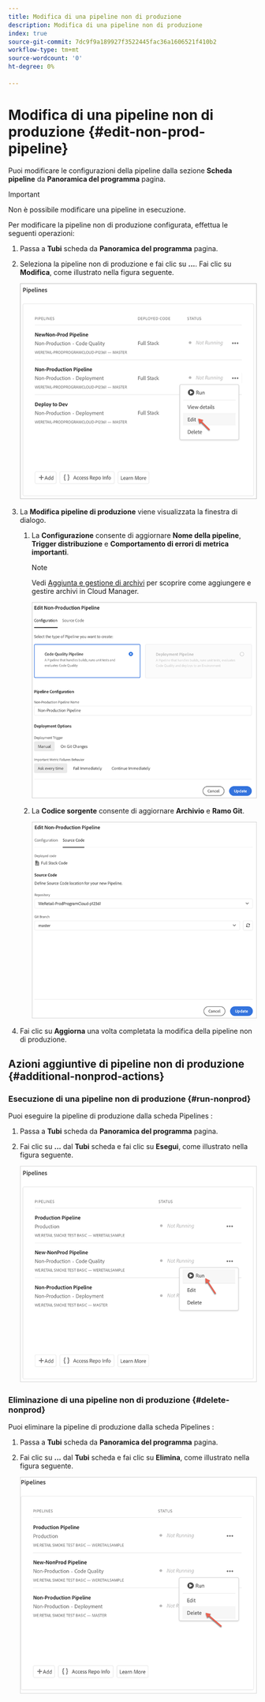 ```yaml
---
title: Modifica di una pipeline non di produzione
description: Modifica di una pipeline non di produzione
index: true
source-git-commit: 7dc9f9a189927f3522445fac36a1606521f410b2
workflow-type: tm+mt
source-wordcount: '0'
ht-degree: 0%

---
```



# Modifica di una pipeline non di produzione {#edit-non-prod-pipeline}

Puoi modificare le configurazioni della pipeline dalla sezione **Scheda pipeline** da **Panoramica del programma** pagina.

>[!IMPORTANT]
>Non è possibile modificare una pipeline in esecuzione.

Per modificare la pipeline non di produzione configurata, effettua le seguenti operazioni:

1. Passa a **Tubi** scheda da **Panoramica del programma** pagina.

1. Seleziona la pipeline non di produzione e fai clic su **...**. Fai clic su **Modifica**, come illustrato nella figura seguente.

   ![](/help/implementing/cloud-manager/assets/configure-pipeline/nonprod-pipeline-edit1.png)

1. La **Modifica pipeline di produzione** viene visualizzata la finestra di dialogo.

   1. La **Configurazione** consente di aggiornare **Nome della pipeline**, **Trigger distribuzione** e **Comportamento di errori di metrica importanti**.

      >[!NOTE]
      >Vedi [Aggiunta e gestione di archivi](/help/implementing/cloud-manager/managing-code/cloud-manager-repositories.md) per scoprire come aggiungere e gestire archivi in Cloud Manager.

      ![](/help/implementing/cloud-manager/assets/configure-pipeline/nonprod-pipeline-edit2.png)


   1. La **Codice sorgente** consente di aggiornare **Archivio** e **Ramo Git**.

      ![](/help/implementing/cloud-manager/assets/configure-pipeline/nonprod-pipeline-edit3.png)

1. Fai clic su **Aggiorna** una volta completata la modifica della pipeline non di produzione.

## Azioni aggiuntive di pipeline non di produzione {#additional-nonprod-actions}

### Esecuzione di una pipeline non di produzione {#run-nonprod}

Puoi eseguire la pipeline di produzione dalla scheda Pipelines :

1. Passa a **Tubi** scheda da **Panoramica del programma** pagina.

1. Fai clic su **...** dal **Tubi** scheda e fai clic su **Esegui**, come illustrato nella figura seguente.

   ![](/help/implementing/cloud-manager/assets/configure-pipeline/nonprod-run1.png)

### Eliminazione di una pipeline non di produzione {#delete-nonprod}

Puoi eliminare la pipeline di produzione dalla scheda Pipelines :

1. Passa a **Tubi** scheda da **Panoramica del programma** pagina.

1. Fai clic su **...** dal **Tubi** scheda e fai clic su **Elimina**, come illustrato nella figura seguente.

   ![](/help/implementing/cloud-manager/assets/configure-pipeline/nonprod-delete.png)
